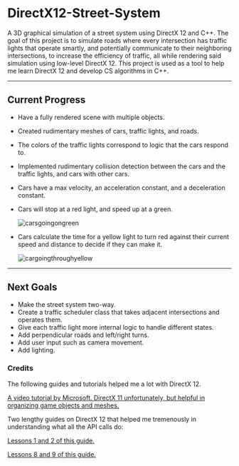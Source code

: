 # DirectX12-Street-System

A 3D graphical simulation of a street system using DirectX 12 and C++. The goal of this project is to simulate roads where every intersection has traffic lights that operate smartly, and potentially communicate to their neighboring intersections, to increase the efficiency of traffic, all while rendering said simulation using low-level DirectX 12. This project is used as a tool to help me learn DirectX 12 and develop CS algorithms in C++.


---
## Current Progress
* Have a fully rendered scene with multiple objects.
* Created rudimentary meshes of cars, traffic lights, and roads.
* The colors of the traffic lights correspond to logic that the cars respond to.
* Implemented rudimentary collision detection between the cars and the traffic lights, and cars with other cars.
* Cars have a max velocity, an acceleration constant, and a deceleration constant.
* Cars will stop at a red light, and speed up at a green.

    ![carsgoingongreen](https://media.giphy.com/media/1O1lYYOhq3p6nRTFaF/giphy.gif)
    
* Cars calculate the time for a yellow light to turn red against their current speed and distance to decide if they can make it.

    ![cargoingthroughyellow](https://media.giphy.com/media/1ZDHGZyANdLByBIWlQ/giphy.gif)
    
    
---
## Next Goals
* Make the street system two-way.
* Create a traffic scheduler class that takes adjacent intersections and operates them.
* Give each traffic light more internal logic to handle different states.
* Add perpendicular roads and left/right turns.
* Add user input such as camera movement.
* Add lighting.


### Credits
The following guides and tutorials helped me a lot with DirectX 12.

[A video tutorial by Microsoft. DirectX 11 unfortunately, but helpful in organizing game objects and meshes.](https://mva.microsoft.com/en-us/training-courses/introduction-to-c-and-directx-game-development-jump-start-8824?l=zPwh4gx2_9204984382)

Two lengthy guides on DirectX 12 that helped me tremenously in understanding what all the API calls do:

[Lessons 1 and 2 of this guide.](https://www.3dgep.com/learning-directx12-1)

[Lessons 8 and 9 of this guide.](https://www.braynzarsoft.net/viewtutorial/q16390-directx-12-constant-buffers-root-descriptor-tables)
